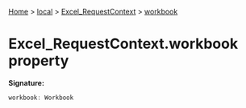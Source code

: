 [Home](./index) &gt; [local](local.md) &gt; [Excel\_RequestContext](local.excel_requestcontext.md) &gt; [workbook](local.excel_requestcontext.workbook.md)

# Excel\_RequestContext.workbook property


**Signature:**
```javascript
workbook: Workbook
```
